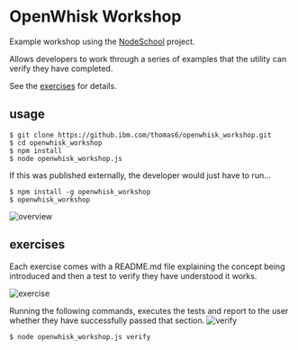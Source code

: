 # OpenWhisk Workshop

Example workshop using the [NodeSchool](http://nodeschool.io/) project. 

Allows developers to work through a series of examples that the utility can verify they have completed. 

See the [exercises](https://github.ibm.com/thomas6/openwhisk_workshop/tree/master/exercises) for details. 

## usage 

```
$ git clone https://github.ibm.com/thomas6/openwhisk_workshop.git
$ cd openwhisk_workshop
$ npm install 
$ node openwhisk_workshop.js
```

If this was published externally, the developer would just have to run...

```
$ npm install -g openwhisk_workshop 
$ openwhisk_workshop
```

![overview](https://dl.dropboxusercontent.com/u/10404736/ow_workshop.png)

## exercises

Each exercise comes with a README.md file explaining the concept being introduced and then a test to verify they have understood it works. 

![exercise](https://dl.dropboxusercontent.com/u/10404736/challenge.png)

Running the following commands, executes the tests and report to the user whether they have successfully passed that section. 
![verify](https://dl.dropboxusercontent.com/u/10404736/verify.png)
```
$ node openwhisk_workshop.js verify
```

